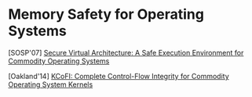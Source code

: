 # Memory Safety for Operating Systems

[SOSP'07] [Secure Virtual Architecture: A Safe Execution Environment for
Commodity Operating Systems](https://llvm.org/pubs/2007-SOSP-SVA.pdf)

[Oakland'14] [KCoFI: Complete Control-Flow Integrity for Commodity Operating
System Kernels](http://sva.cs.illinois.edu/pubs/KCoFI-Oakland-2014.pdf)
